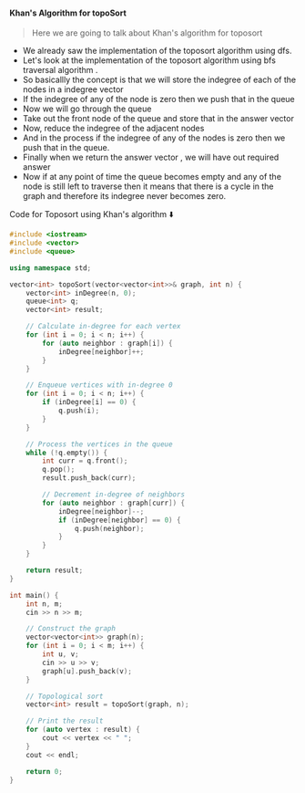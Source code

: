 #### Khan's Algorithm for topoSort

> Here we are going to talk about Khan's algorithm for toposort
 * We already saw the implementation of the toposort algorithm using dfs.
 * Let's look at the implementation of the toposort algorithm using bfs traversal algorithm .
 * So basicallly the concept is that we will store the indegree of each of the nodes in a indegree vector 
 * If the indegree of any of the node is zero then we push that in the queue
 * Now we will go through the queue
 * Take out the front node of the queue and store that in the answer vector
 * Now, reduce the indegree of the adjacent nodes
 * And in the process if the indegree of any of the nodes is zero then we push that in the queue. 
 * Finally when we return the answer vector , we will have out required answer
 * Now if at any point of time the queue becomes empty and any of the node is still left to traverse then it means that there is a cycle in the graph and therefore its indegree never becomes zero. 

Code for Toposort using Khan's algorithm ⬇️

```cpp
#include <iostream>
#include <vector>
#include <queue>

using namespace std;

vector<int> topoSort(vector<vector<int>>& graph, int n) {
    vector<int> inDegree(n, 0);
    queue<int> q;
    vector<int> result;

    // Calculate in-degree for each vertex
    for (int i = 0; i < n; i++) {
        for (auto neighbor : graph[i]) {
            inDegree[neighbor]++;
        }
    }

    // Enqueue vertices with in-degree 0
    for (int i = 0; i < n; i++) {
        if (inDegree[i] == 0) {
            q.push(i);
        }
    }

    // Process the vertices in the queue
    while (!q.empty()) {
        int curr = q.front();
        q.pop();
        result.push_back(curr);

        // Decrement in-degree of neighbors
        for (auto neighbor : graph[curr]) {
            inDegree[neighbor]--;
            if (inDegree[neighbor] == 0) {
                q.push(neighbor);
            }
        }
    }

    return result;
}

int main() {
    int n, m;
    cin >> n >> m;

    // Construct the graph
    vector<vector<int>> graph(n);
    for (int i = 0; i < m; i++) {
        int u, v;
        cin >> u >> v;
        graph[u].push_back(v);
    }

    // Topological sort
    vector<int> result = topoSort(graph, n);

    // Print the result
    for (auto vertex : result) {
        cout << vertex << " ";
    }
    cout << endl;

    return 0;
}


```